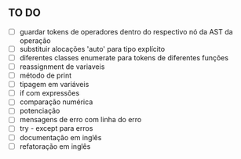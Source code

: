 ## TO DO

- [ ] guardar tokens de operadores dentro do respectivo nó da AST da operação 
- [ ] substituir alocações 'auto' para tipo explícito
- [ ] diferentes classes enumerate para tokens de diferentes funções
- [ ] reassignment de variaveis
- [ ] método de print
- [ ] tipagem em variáveis
- [ ] if com expressões
- [ ] comparação numérica
- [ ] potenciação
- [ ] mensagens de erro com linha do erro
- [ ] try - except para erros
- [ ] documentação em inglês
- [ ] refatoração em inglês